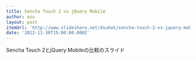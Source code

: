 ```yaml
---
title: Sencha Touch 2 vs jQuery Mobile
author: azu
layout: post
itemUrl: 'http://www.slideshare.net/dsuket/sencha-touch-2-vs-jquery-mobile'
date: '2012-11-30T15:00:00.000Z'
---
```

Sencha Touch 2とjQuery Mobileの比較のスライド
